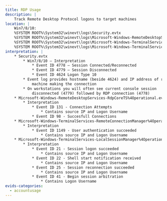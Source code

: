 ```yaml
---
title: RDP Usage
description: |
    Track Remote Desktop Protocol logons to target machines
location: |
    Win7/8/10:
    %SYSTEM ROOT%\System32\winevt\logs\Security.evtx
    %SYSTEM ROOT%\System32\winevt\logs\Microsoft-Windows-RemoteDesktopServices-RdpCoreTS%4Operational.evtx
    %SYSTEM ROOT%\System32\winevt\logs\Microsoft-Windows-TerminalServices-RemoteConnectionManager%4Operational.evtx
    %SYSTEM ROOT%\System32\winevt\logs\Microsoft-Windows-TerminalServices-LocalSessionManager%4Operational.evtx
interpretation: |
    * Security.evtx
        * Win7/8/10 – Interpretation
            * Event ID 4778 – Session Connected/Reconnected
            * Event ID 4779 – Session Disconnected
            * Event ID 4624 Logon Type 10
        * Event log provides hostname (beside 4624) and IP address of remote
            machine making the connection
        * On workstations you will often see current console session
            disconnected (4779) followed by RDP connection (4778)
    * Microsoft-Windows-RemoteDesktopServices-RdpCoreTS%4Operational.evtx
        * Interpretation
            * Event ID 131 - Connection Attempts
                * Contains source IP and Logon Username
            * Event ID 98 - Succesfull Connections
    * Microsoft-Windows-TerminalServices-RemoteConnectionManager%4Operational.evtx
        * Interpretation
            * Event ID 1149 - User authentication succeeded
                * Contains source IP and Logon Username
    * Microsoft-Windows-TerminalServices-LocalSessionManager%4Operational.evtx
        * Interpretation
            * Event ID 21 - Session logon succeeded
                * Contains source IP and Logon Username
            * Event ID 22 - Shell start notification received
                * Contains source IP and Logon Username
            * Event ID 25 - Session reconnection succeeded
                * Contains source IP and Logon Username
            * Event ID 41 - Begin session arbitration
                * Contains Logon Username
evids-categories:
  - accountusage
---
```

